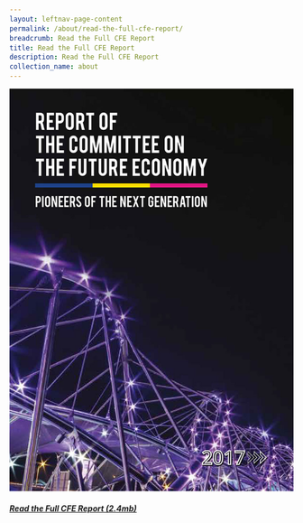 ```yaml
---
layout: leftnav-page-content
permalink: /about/read-the-full-cfe-report/
breadcrumb: Read the Full CFE Report
title: Read the Full CFE Report
description: Read the Full CFE Report
collection_name: about
---
```


<div>
	<div class="row is-multiline">
		<div class="col is-one-third-desktop is-half-tablet">
			<a href="/images/PDF/MTIS_Full Report.pdf" class="project-link no-pdf-icon">
				<img src="/images/MTIS_Full-Report.jpg" alt="Read the Full CFE Report" width="" height="">
				<div class="project-card">
						<div class="project-title margin--bottom--xs">
								<h5><b>Read the Full CFE Report (2.4mb)</b></h5>
						</div>
				</div>
			</a>
		</div>
</div></div>
